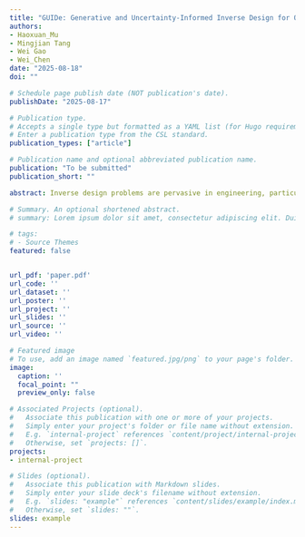 ```yaml
---
title: "GUIDe: Generative and Uncertainty-Informed Inverse Design for On-Demand Nonlinear Functional Responses"
authors:
- Haoxuan_Mu
- Mingjian Tang
- Wei Gao
- Wei_Chen
date: "2025-08-18"
doi: ""

# Schedule page publish date (NOT publication's date).
publishDate: "2025-08-17"

# Publication type.
# Accepts a single type but formatted as a YAML list (for Hugo requirements).
# Enter a publication type from the CSL standard.
publication_types: ["article"]

# Publication name and optional abbreviated publication name.
publication: "To be submitted"
publication_short: ""

abstract: Inverse design problems are pervasive in engineering, particularly when dealing with nonlinear system responses, such as in mechanical behavior or spectral analysis. The inherent intractability, non-existence or non-uniqueness of their solutions, and the need for swift exploration of the solution space necessitate the adoption of machine learning and data-driven approaches, such as deep generative models. Here, we show that both deep generative model-based and optimization-based methods can yield unreliable solutions or incomplete coverage of the solution space. To address this, we propose the Generative and Uncertainty-informed Inverse Design (GUIDe) framework, leveraging probabilistic machine learning, statistical inference, and Markov chain Monte Carlo sampling to generate designs with targeted nonlinear behaviors. 

# Summary. An optional shortened abstract.
# summary: Lorem ipsum dolor sit amet, consectetur adipiscing elit. Duis posuere tellus ac convallis placerat. Proin tincidunt magna sed ex sollicitudin condimentum.

# tags:
# - Source Themes
featured: false


url_pdf: 'paper.pdf'
url_code: ''
url_dataset: ''
url_poster: ''
url_project: ''
url_slides: ''
url_source: ''
url_video: ''

# Featured image
# To use, add an image named `featured.jpg/png` to your page's folder. 
image:
  caption: ''
  focal_point: ""
  preview_only: false

# Associated Projects (optional).
#   Associate this publication with one or more of your projects.
#   Simply enter your project's folder or file name without extension.
#   E.g. `internal-project` references `content/project/internal-project/index.md`.
#   Otherwise, set `projects: []`.
projects:
- internal-project

# Slides (optional).
#   Associate this publication with Markdown slides.
#   Simply enter your slide deck's filename without extension.
#   E.g. `slides: "example"` references `content/slides/example/index.md`.
#   Otherwise, set `slides: ""`.
slides: example
---
```


